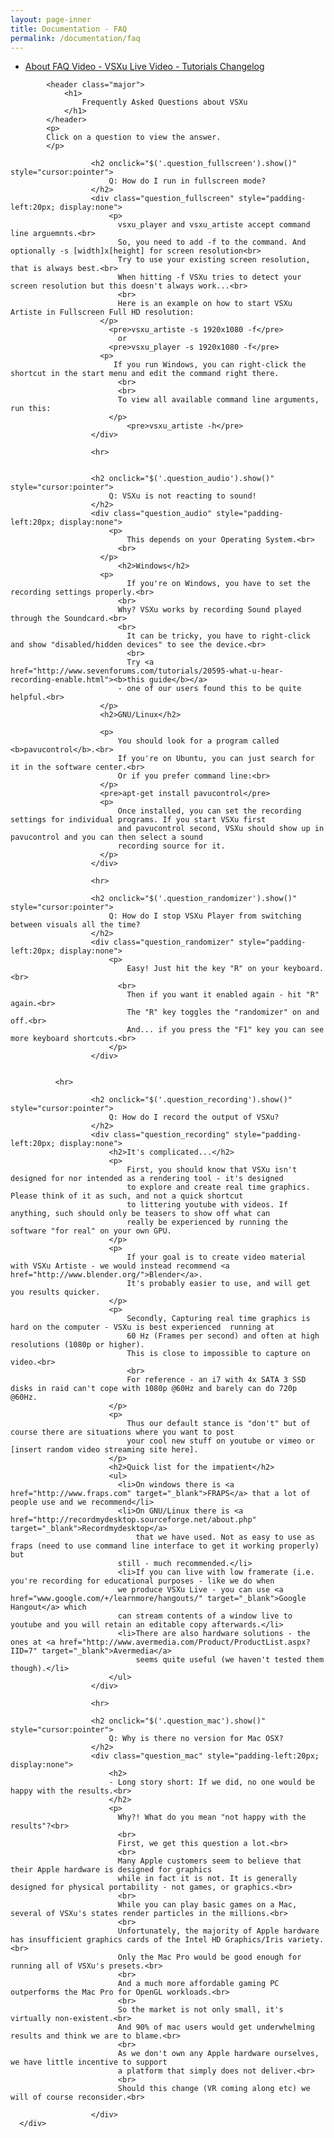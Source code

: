 ```yaml
---
layout: page-inner
title: Documentation - FAQ
permalink: /documentation/faq
---
```

<div id="main" class="alt">
    <section id="one">
        <div class="inner">
            <ul class="actions horizontal">
                <li>
                    <a href="/documentation" class="button">
                        About
                    </a>
                    <a href="/documentation/faq" class="button special">
                        FAQ
                    </a>
                    <a href="/documentation/vsxu-live" class="button">
                        Video - VSXu Live
                    </a>
                    <a href="/documentation/video-tutorials" class="button">
                        Video - Tutorials
                    </a>
                    <a href="/documentation/video-tutorials" class="button">
                        Changelog
                    </a>
                </li>
            </ul>
            
            <header class="major">
                <h1>
                    Frequently Asked Questions about VSXu
                </h1>
            </header>
            <p>
            Click on a question to view the answer.
            </p>
              
                      <h2 onclick="$('.question_fullscreen').show()" style="cursor:pointer">
                          Q: How do I run in fullscreen mode?
                      </h2>
                      <div class="question_fullscreen" style="padding-left:20px; display:none">
                          <p>
                            vsxu_player and vsxu_artiste accept command line arguemnts.<br>
                            So, you need to add -f to the command. And optionally -s [width]x[height] for screen resolution<br>
                            Try to use your existing screen resolution, that is always best.<br>
                            When hitting -f VSXu tries to detect your screen resolution but this doesn't always work...<br>
                            <br>
                            Here is an example on how to start VSXu Artiste in Fullscreen Full HD resolution:
                        </p>
                          <pre>vsxu_artiste -s 1920x1080 -f</pre>
                            or
                          <pre>vsxu_player -s 1920x1080 -f</pre>
                        <p>
                           If you run Windows, you can right-click the shortcut in the start menu and edit the command right there.
                            <br>
                            <br>
                            To view all available command line arguments, run this:
                          </p>
                              <pre>vsxu_artiste -h</pre>
                      </div>
              
                      <hr>
              
              
                      <h2 onclick="$('.question_audio').show()" style="cursor:pointer">
                          Q: VSXu is not reacting to sound!
                      </h2>
                      <div class="question_audio" style="padding-left:20px; display:none">
                          <p>
                              This depends on your Operating System.<br>
                            <br>
                        </p>
                            <h2>Windows</h2>
                        <p>
                              If you're on Windows, you have to set the recording settings properly.<br>
                            <br>
                            Why? VSXu works by recording Sound played through the Soundcard.<br>
                            <br>
                              It can be tricky, you have to right-click and show "disabled/hidden devices" to see the device.<br>
                              <br>
                              Try <a href="http://www.sevenforums.com/tutorials/20595-what-u-hear-recording-enable.html"><b>this guide</b></a>
                            - one of our users found this to be quite helpful.<br>
                        </p>
                        <h2>GNU/Linux</h2>
              
                        <p>
                            You should look for a program called <b>pavucontrol</b>.<br>
                            If you're on Ubuntu, you can just search for it in the software center.<br>
                            Or if you prefer command line:<br>
                        </p>
                        <pre>apt-get install pavucontrol</pre>
                        <p>
                            Once installed, you can set the recording settings for individual programs. If you start VSXu first
                            and pavucontrol second, VSXu should show up in pavucontrol and you can then select a sound
                            recording source for it.
                        </p>
                      </div>
              
                      <hr>
              
                      <h2 onclick="$('.question_randomizer').show()" style="cursor:pointer">
                          Q: How do I stop VSXu Player from switching between visuals all the time?
                      </h2>
                      <div class="question_randomizer" style="padding-left:20px; display:none">
                          <p>
                              Easy! Just hit the key "R" on your keyboard.<br>
                            <br>
                              Then if you want it enabled again - hit "R" again.<br>
                              The "R" key toggles the "randomizer" on and off.<br>
                              And... if you press the "F1" key you can see more keyboard shortcuts.<br>
                          </p>
                      </div>
              
              
              <hr>
              
                      <h2 onclick="$('.question_recording').show()" style="cursor:pointer">
                          Q: How do I record the output of VSXu?
                      </h2>
                      <div class="question_recording" style="padding-left:20px; display:none">
                          <h2>It's complicated...</h2>
                          <p>
                              First, you should know that VSXu isn't designed for nor intended as a rendering tool - it's designed
                              to explore and create real time graphics. Please think of it as such, and not a quick shortcut
                              to littering youtube with videos. If anything, such should only be teasers to show off what can
                              really be experienced by running the software "for real" on your own GPU.
                          </p>
                          <p>
                              If your goal is to create video material with VSXu Artiste - we would instead recommend <a href="http://www.blender.org/">Blender</a>.
                              It's probably easier to use, and will get you results quicker.
                          </p>
                          <p>
                              Secondly, Capturing real time graphics is hard on the computer - VSXu is best experienced  running at
                              60 Hz (Frames per second) and often at high resolutions (1080p or higher).
                              This is close to impossible to capture on video.<br>
                              <br>
                              For reference - an i7 with 4x SATA 3 SSD disks in raid can't cope with 1080p @60Hz and barely can do 720p @60Hz.
                          </p>
                          <p>
                              Thus our default stance is "don't" but of course there are situations where you want to post
                              your cool new stuff on youtube or vimeo or [insert random video streaming site here].
                          </p>
                          <h2>Quick list for the impatient</h2>
                          <ul>
                            <li>On windows there is <a href="http://www.fraps.com" target="_blank">FRAPS</a> that a lot of people use and we recommend</li>
                            <li>On GNU/Linux there is <a href="http://recordmydesktop.sourceforge.net/about.php" target="_blank">Recordmydesktop</a>
                                that we have used. Not as easy to use as fraps (need to use command line interface to get it working properly) but
                            still - much recommended.</li>
                            <li>If you can live with low framerate (i.e. you're recording for educational purposes - like we do when
                            we produce VSXu Live - you can use <a href="www.google.com/+/learnmore/hangouts/" target="_blank">Google Hangout</a> which
                            can stream contents of a window live to youtube and you will retain an editable copy afterwards.</li>
                            <li>There are also hardware solutions - the ones at <a href="http://www.avermedia.com/Product/ProductList.aspx?IID=7" target="_blank">Avermedia</a>
                                seems quite useful (we haven't tested them though).</li>
                          </ul>
                      </div>
              
                      <hr>
              
                      <h2 onclick="$('.question_mac').show()" style="cursor:pointer">
                          Q: Why is there no version for Mac OSX?
                      </h2>
                      <div class="question_mac" style="padding-left:20px; display:none">
                          <h2>
                          - Long story short: If we did, no one would be happy with the results.<br>
                          </h2>
                          <p>
                            Why?! What do you mean "not happy with the results"?<br>
                            <br>
                            First, we get this question a lot.<br>
                            <br>
                            Many Apple customers seem to believe that their Apple hardware is designed for graphics 
                            while in fact it is not. It is generally designed for physical portability - not games, or graphics.<br>
                            <br>
                            While you can play basic games on a Mac, several of VSXu's states render particles in the millions.<br>
                            <br>
                            Unfortunately, the majority of Apple hardware has insufficient graphics cards of the Intel HD Graphics/Iris variety.<br>
                            Only the Mac Pro would be good enough for running all of VSXu's presets.<br>
                            <br>
                            And a much more affordable gaming PC outperforms the Mac Pro for OpenGL workloads.<br>
                            <br>
                            So the market is not only small, it's virtually non-existent.<br>
                            And 90% of mac users would get underwhelming results and think we are to blame.<br>
                            <br>
                            As we don't own any Apple hardware ourselves, we have little incentive to support
                            a platform that simply does not deliver.<br>
                            <br>
                            Should this change (VR coming along etc) we will of course reconsider.<br>
                            
                      </div>
      </div>
  </section>
</div>
